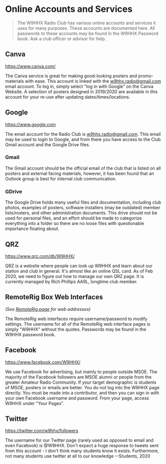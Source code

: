# Online Accounts and Services

> The W9HHX Radio Club has various online accounts and services it uses for many purposes. These accounts are documented here. All passwords to these accounts may be found in the W9HHX Password book. Ask a club officer or advisor for help.

## Canva

https://www.canva.com/

The Canva service is great for making good-looking posters and promo-materials with ease. This account is linked with the w9hhx.radio@gmail.com email account. To log in, simply select "log in with Google" on the Canva Website. A selection of posters designed in 2019/2020 are available in this account for your re-use after updating dates/times/locations.

## Google

https://www.google.com

The email account for the Radio Club is w9hhx.radio@gmail.com. This email may be used to login to Google, and from there you have access to the Club Gmail account and the Google Drive files. 

### Gmail

The Gmail account should be the official email of the club that is listed on all posters and external facing materials, however, it has been found that an Outlook group is best for internal club communication.

### GDrive

The Google Drive holds many useful files and documentation, including club photos, examples of posters, software installers (may be outdated) member lists/rosters, and other administration documents. This drive should not be used for personal files, and an effort should be made to categorize everything into a folder so there are no loose files with questionable importance floating about.

## QRZ

https://www.qrz.com/db/W9HHX/

QRZ is a website where people can look up W9HHX and learn about our station and club in general. It's almost like an online QSL card. As of Feb 2020, we need to figure out how to manage our own QRZ page. It is currently managed by Rich Phillips AA9L, longtime club member.

## RemoteRig Box Web Interfaces

*(See [RemoteRig page](remoterig.md) for web addresses)*

The RemoteRig web interfaces require username/password to modify settings. The username for all of the RemoteRig web interface pages is simply "W9HHX" without the quotes. Passwords may be found in the W9HHX password book.

## Facebook

https://www.facebook.com/W9HHX/

We use Facebook for advertising, but mainly to people outside MSOE. The majority of the Facebook followers are MSOE alumni or people from the greater Amateur Radio Community. If your target demographic is students of MSOE, posters or emails are better. You do not log into the W9HHX page directly. You must be made into a contributor, and then you can sign in with your own Facebook username and password. From your page, access W9HHX under "Your Pages". 

## Twitter

https://twitter.com/w9hhx/followers

The username for our Twitter page (rarely used as opposed to email and even Facebook) is @W9HHX. Don't expect a huge response to tweets sent from this account - I don't think many students know it exists. Furthermore, not many students use twitter at all to our knowledge --Students, 2020